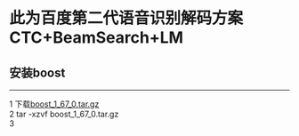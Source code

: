 此为百度第二代语音识别解码方案 CTC+BeamSearch+LM
===============================================

## 安装boost<br>
-------------

  1 下载[boost_1_67_0.tar.gz](https://dl.bintray.com/boostorg/release/1.67.0/source/boost_1_67_0.tar.gz)<br>
  2 tar -xzvf boost_1_67_0.tar.gz<br>
  3 
